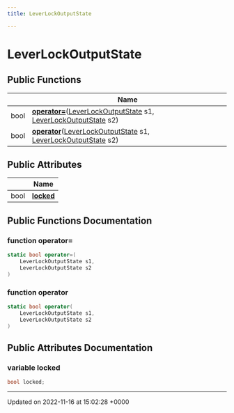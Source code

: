 ```yaml
---
title: LeverLockOutputState

---
```


# LeverLockOutputState





## Public Functions

|                | Name           |
| -------------- | -------------- |
| bool | **[operator=](/SignallingSystem-doc/vb/Classes/classLeverLockOutputState/#function-operator=)**([LeverLockOutputState](/SignallingSystem-doc/vb/Classes/classLeverLockOutputState/) s1, [LeverLockOutputState](/SignallingSystem-doc/vb/Classes/classLeverLockOutputState/) s2) |
| bool | **[operator](/SignallingSystem-doc/vb/Classes/classLeverLockOutputState/#function-operator)**([LeverLockOutputState](/SignallingSystem-doc/vb/Classes/classLeverLockOutputState/) s1, [LeverLockOutputState](/SignallingSystem-doc/vb/Classes/classLeverLockOutputState/) s2) |

## Public Attributes

|                | Name           |
| -------------- | -------------- |
| bool | **[locked](/SignallingSystem-doc/vb/Classes/classLeverLockOutputState/#variable-locked)**  |

## Public Functions Documentation

### function operator=

```csharp
static bool operator=(
    LeverLockOutputState s1,
    LeverLockOutputState s2
)
```


### function operator

```csharp
static bool operator(
    LeverLockOutputState s1,
    LeverLockOutputState s2
)
```


## Public Attributes Documentation

### variable locked

```csharp
bool locked;
```


-------------------------------

Updated on 2022-11-16 at 15:02:28 +0000